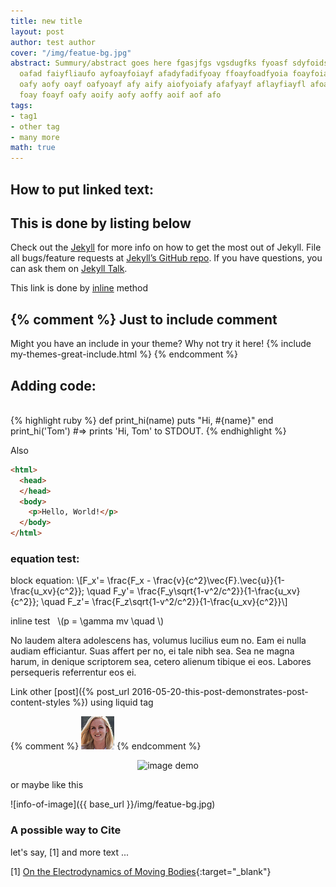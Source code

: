 ```yaml
---
title: new title
layout: post
author: test author
cover: "/img/featue-bg.jpg"
abstract: Summury/abstract goes here fgasjfgs vgsdugfks fyoasf sdyfoidsy fyoaiyfoayf
  oafad faiyfliaufo ayfoayfoiayf afadyfadifyoay ffoayfoadfyoia foayfoia foayf oa yf
  oafy aofy oayf oafyoayf afy aify aiofyoiafy afafyayf aflayfiayfl afoa yfoaify aoyfoyia
  foay foayf oafy aoify aofy aoffy aoif aof afo
tags:
- tag1
- other tag
- many more
math: true
---
```


## How to put linked text:

## This is done by listing below

Check out the [Jekyll][jekyll-docs] for more info on how to get the most out of Jekyll. File all bugs/feature requests at [Jekyll’s GitHub repo][jekyll-gh]. If you have questions, you can ask them on [Jekyll Talk][jekyll-talk].

This link is done by [inline](https://www.google.com) method

{% comment %}
Just to include comment
---
Might you have an include in your theme? Why not try it here!
{% include my-themes-great-include.html %}
{% endcomment %}

## Adding code:
<br>
{% highlight ruby %}
def print_hi(name)
  puts "Hi, #{name}"
end
print_hi('Tom')
#=> prints 'Hi, Tom' to STDOUT.
{% endhighlight %}


Also 


```html
<html>
  <head>
  </head>
  <body>
    <p>Hello, World!</p>
  </body>
</html>
```


### equation test:


block equation: \\[F_x'= \frac{F_x - \frac{v}{c^2}\vec{F}.\vec{u}}{1-\frac{u_xv}{c^2}}; \quad F_y'= \frac{F_y\sqrt{1-v^2/c^2}}{1-\frac{u_xv}{c^2}}; \quad F_z'= \frac{F_z\sqrt{1-v^2/c^2}}{1-\frac{u_xv}{c^2}}\\] 

inline test &nbsp; \\(p = \gamma mv \quad  \\) 

No laudem altera adolescens has, volumus lucilius eum no. Eam ei nulla audiam efficiantur. Suas affert per no, ei tale nibh sea. Sea ne magna harum, in denique scriptorem sea, cetero alienum tibique ei eos. Labores persequeris referrentur eos ei.

Link other [post]({% post_url 2016-05-20-this-post-demonstrates-post-content-styles %}) using liquid tag

{% comment %}
![train](/img/item-img1.jpg)
{% endcomment %}

<center>
<img src="{{ base_url }}/img/featue-bg.jpg" alt="image demo" height="50" width="50" >
</center>

or maybe like this

![info-of-image]({{ base_url }}/img/featue-bg.jpg)

### A possible way to Cite 
let's say, [1]
and more text ...


[1] [On the Electrodynamics of Moving Bodies](https://en.wikisource.org/wiki/Translation:On_the_Electrodynamics_of_Moving_Bodies){:target="_blank"}

[jekyll-docs]: http://jekyllrb.com/docs/home
[jekyll-gh]:   https://github.com/jekyll/jekyll
[jekyll-talk]: https://talk.jekyllrb.com/
